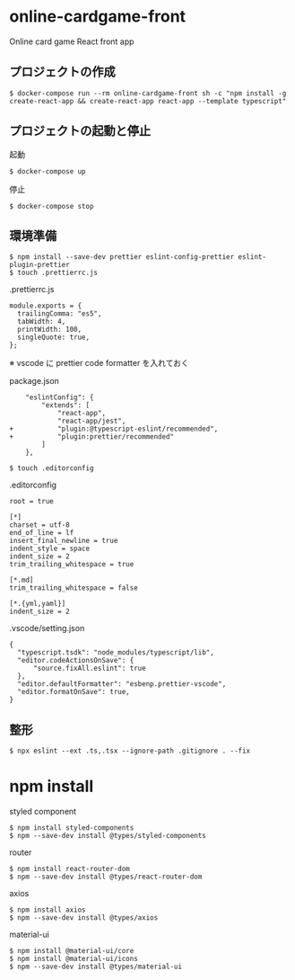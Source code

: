 # online-cardgame-front

Online card game React front app

## プロジェクトの作成

```
$ docker-compose run --rm online-cardgame-front sh -c "npm install -g create-react-app && create-react-app react-app --template typescript"
```

## プロジェクトの起動と停止

起動

```
$ docker-compose up
```

停止

```
$ docker-compose stop
```

## 環境準備

```
$ npm install --save-dev prettier eslint-config-prettier eslint-plugin-prettier
$ touch .prettierrc.js
```

.prettierrc.js

```
module.exports = {
  trailingComma: "es5",
  tabWidth: 4,
  printWidth: 100,
  singleQuote: true,
};
```

※ vscode に prettier code formatter を入れておく

package.json

```
    "eslintConfig": {
        "extends": [
            "react-app",
            "react-app/jest",
+           "plugin:@typescript-eslint/recommended",
+           "plugin:prettier/recommended"
        ]
    },
```

```
$ touch .editorconfig
```

.editorconfig

```
root = true

[*]
charset = utf-8
end_of_line = lf
insert_final_newline = true
indent_style = space
indent_size = 2
trim_trailing_whitespace = true

[*.md]
trim_trailing_whitespace = false

[*.{yml,yaml}]
indent_size = 2
```

.vscode/setting.json

```
{
  "typescript.tsdk": "node_modules/typescript/lib",
  "editor.codeActionsOnSave": {
      "source.fixAll.eslint": true
  },
  "editor.defaultFormatter": "esbenp.prettier-vscode",
  "editor.formatOnSave": true,
}
```

## 整形

```
$ npx eslint --ext .ts,.tsx --ignore-path .gitignore . --fix
```

# npm install

styled component

```
$ npm install styled-components
$ npm --save-dev install @types/styled-components
```

router

```
$ npm install react-router-dom
$ npm --save-dev install @types/react-router-dom
```

axios

```
$ npm install axios
$ npm --save-dev install @types/axios
```

material-ui

```
$ npm install @material-ui/core
$ npm install @material-ui/icons
$ npm --save-dev install @types/material-ui
```
